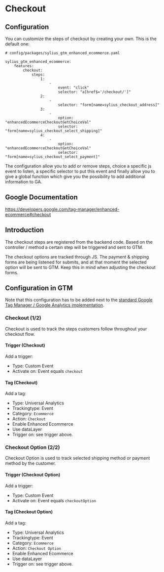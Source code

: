 # Checkout

## Configuration

You can customize the steps of checkout by creating your own. This is the default one:

```$yaml
# config/packages/sylius_gtm_enhanced_ecommerce.yaml

sylius_gtm_enhanced_ecommerce:
    features:
        checkout:
            steps:
                1:
                    -
                        event: "click"
                        selector: "a[href$='/checkout/']"
                2:
                    -
                        selector: "form[name=sylius_checkout_address]"
                3:
                    -
                        option: "enhancedEcommerceCheckoutGetChoiceVal"
                        selector: "form[name=sylius_checkout_select_shipping]"
                4:
                    -
                        option: "enhancedEcommerceCheckoutGetChoiceVal"
                        selector: "form[name=sylius_checkout_select_payment]"
```

The configuration allow you to add or remove steps, choice a specific js event to listen,
a specific selector to put this event and finally allow you to give a global function which
give you the possibility to add additional information to GA.

## Google Documentation

https://developers.google.com/tag-manager/enhanced-ecommerce#checkout

## Introduction

The checkout steps are registered from the backend code. Based on the controller / method a certain step will be triggered and sent to GTM.

The checkout options are tracked through JS. The payment & shipping forms are being listened for submits, and at that moment the
selected option will be sent to GTM. Keep this in mind when adjusting the checkout forms.

## Configuration in GTM

Note that this configuration has to be added next to the [standard Google Tag Manager / Google Analytics implementation](https://support.google.com/analytics/answer/6163791).

### Checkout (1/2)

Checkout is used to track the steps customers follow throughout your checkout flow.

#### Trigger (Checkout)

Add a trigger:

* Type: Custom Event
* Activate on: Event equals `checkout`

#### Tag (Checkout)

Add a tag:

* Type: Universal Analytics
* Trackingtype: Event
* Category: `Ecommerce`
* Action: `Checkout`
* Enable Enhanced Ecommerce
* Use dataLayer
* Trigger on: see trigger above.

### Checkout Option (2/2)

Checkout Option is used to track selected shipping method or payment method by the customer.

#### Trigger (Checkout Option)

Add a trigger:

* Type: Custom Event
* Activate on: Event equals `checkoutOption`

#### Tag (Checkout Option)

Add a tag:

* Type: Universal Analytics
* Trackingtype: Event
* Category: `Ecommerce`
* Action: `Checkout Option`
* Enable Enhanced Ecommerce
* Use dataLayer
* Trigger on: see trigger above.
